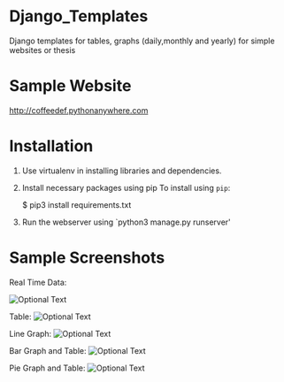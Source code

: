 # Django_Templates
Django templates for tables, graphs (daily,monthly and yearly) for simple websites or thesis


Sample Website
===============

http://coffeedef.pythonanywhere.com

Installation
=============
1. Use virtualenv in installing libraries and dependencies.
2. Install necessary packages using pip
To install using `pip`:

    $ pip3 install requirements.txt
    
3. Run the webserver using 
    `python3 manage.py runserver'

Sample Screenshots
==================

Real Time Data:


![Optional Text](../master/ReadmeImages/1.png)

Table:
![Optional Text](../master/ReadmeImages/2.png)

Line Graph:
![Optional Text](../master/ReadmeImages/3.png)

Bar Graph and Table:
![Optional Text](../master/ReadmeImages/4.png)

Pie Graph and Table:
![Optional Text](../master/ReadmeImages/5.png)
